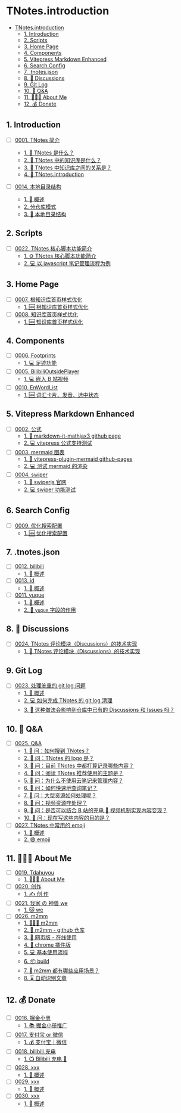 # TNotes.introduction

<!-- region:toc -->

- [TNotes.introduction](#tnotesintroduction)
  - [1. Introduction](#1-introduction)
  - [2. Scripts](#2-scripts)
  - [3. Home Page](#3-home-page)
  - [4. Components](#4-components)
  - [5. Vitepress Markdown Enhanced](#5-vitepress-markdown-enhanced)
  - [6. Search Config](#6-search-config)
  - [7. .tnotes.json](#7-tnotesjson)
  - [8. 🫧 Discussions](#8--discussions)
  - [9. Git Log](#9-git-log)
  - [10. 🤔 Q&A](#10--qa)
  - [11. 🧑🏻‍💻 About Me](#11--about-me)
  - [12. 💰 Donate](#12--donate)

<!-- endregion:toc -->

## 1. Introduction

- [ ] [0001. TNotes 简介](https://github.com/Tdahuyou/TNotes.introduction/tree/main/notes/0001.%20TNotes%20%E7%AE%80%E4%BB%8B/README.md)
  - [1. 🤔 TNotes 是什么？](https://github.com/Tdahuyou/TNotes.introduction/tree/main/notes/0001.%20TNotes%20%E7%AE%80%E4%BB%8B/README.md#1--tnotes-是什么)
  - [2. 🤔 TNotes 中的知识库是什么？](https://github.com/Tdahuyou/TNotes.introduction/tree/main/notes/0001.%20TNotes%20%E7%AE%80%E4%BB%8B/README.md#2--tnotes-中的知识库是什么)
  - [3. 🤔 TNotes 中知识库之间的关系是？](https://github.com/Tdahuyou/TNotes.introduction/tree/main/notes/0001.%20TNotes%20%E7%AE%80%E4%BB%8B/README.md#3--tnotes-中知识库之间的关系是)
  - [4. 📒 TNotes.introduction](https://github.com/Tdahuyou/TNotes.introduction/tree/main/notes/0001.%20TNotes%20%E7%AE%80%E4%BB%8B/README.md#4--tnotesintroduction)

- [ ] [0014. 本地目录结构](https://github.com/Tdahuyou/TNotes.introduction/tree/main/notes/0014.%20%E6%9C%AC%E5%9C%B0%E7%9B%AE%E5%BD%95%E7%BB%93%E6%9E%84/README.md)
  - [1. 📝 概述](https://github.com/Tdahuyou/TNotes.introduction/tree/main/notes/0014.%20%E6%9C%AC%E5%9C%B0%E7%9B%AE%E5%BD%95%E7%BB%93%E6%9E%84/README.md#1--概述)
  - [2. 分仓库模式](https://github.com/Tdahuyou/TNotes.introduction/tree/main/notes/0014.%20%E6%9C%AC%E5%9C%B0%E7%9B%AE%E5%BD%95%E7%BB%93%E6%9E%84/README.md#2-分仓库模式)
  - [3. 📒 本地目录结构](https://github.com/Tdahuyou/TNotes.introduction/tree/main/notes/0014.%20%E6%9C%AC%E5%9C%B0%E7%9B%AE%E5%BD%95%E7%BB%93%E6%9E%84/README.md#3--本地目录结构)

## 2. Scripts

- [ ] [0022. TNotes 核心脚本功能简介](https://github.com/Tdahuyou/TNotes.introduction/tree/main/notes/0022.%20TNotes%20%E6%A0%B8%E5%BF%83%E8%84%9A%E6%9C%AC%E5%8A%9F%E8%83%BD%E7%AE%80%E4%BB%8B/README.md)
  - [1. ⚙️ TNotes 核心脚本功能简介](https://github.com/Tdahuyou/TNotes.introduction/tree/main/notes/0022.%20TNotes%20%E6%A0%B8%E5%BF%83%E8%84%9A%E6%9C%AC%E5%8A%9F%E8%83%BD%E7%AE%80%E4%BB%8B/README.md#1-️-tnotes-核心脚本功能简介)
  - [2. 💻 以 javascript 笔记管理流程为例](https://github.com/Tdahuyou/TNotes.introduction/tree/main/notes/0022.%20TNotes%20%E6%A0%B8%E5%BF%83%E8%84%9A%E6%9C%AC%E5%8A%9F%E8%83%BD%E7%AE%80%E4%BB%8B/README.md#2--以-javascript-笔记管理流程为例)

## 3. Home Page

- [ ] [0007. 根知识库首页样式优化](https://github.com/Tdahuyou/TNotes.introduction/tree/main/notes/0007.%20%E6%A0%B9%E7%9F%A5%E8%AF%86%E5%BA%93%E9%A6%96%E9%A1%B5%E6%A0%B7%E5%BC%8F%E4%BC%98%E5%8C%96/README.md)
  - [1. 🆕 根知识库首页样式优化](https://github.com/Tdahuyou/TNotes.introduction/tree/main/notes/0007.%20%E6%A0%B9%E7%9F%A5%E8%AF%86%E5%BA%93%E9%A6%96%E9%A1%B5%E6%A0%B7%E5%BC%8F%E4%BC%98%E5%8C%96/README.md#1--根知识库首页样式优化)
- [ ] [0008. 知识库首页样式优化](https://github.com/Tdahuyou/TNotes.introduction/tree/main/notes/0008.%20%E7%9F%A5%E8%AF%86%E5%BA%93%E9%A6%96%E9%A1%B5%E6%A0%B7%E5%BC%8F%E4%BC%98%E5%8C%96/README.md)
  - [1. 🆕 知识库首页样式优化](https://github.com/Tdahuyou/TNotes.introduction/tree/main/notes/0008.%20%E7%9F%A5%E8%AF%86%E5%BA%93%E9%A6%96%E9%A1%B5%E6%A0%B7%E5%BC%8F%E4%BC%98%E5%8C%96/README.md#1--知识库首页样式优化)

## 4. Components

- [ ] [0006. Footprints](https://github.com/Tdahuyou/TNotes.introduction/tree/main/notes/0006.%20Footprints/README.md)
  - [1. 💻 足迹功能](https://github.com/Tdahuyou/TNotes.introduction/tree/main/notes/0006.%20Footprints/README.md#1--足迹功能)
- [ ] [0005. BilibiliOutsidePlayer](https://github.com/Tdahuyou/TNotes.introduction/tree/main/notes/0005.%20BilibiliOutsidePlayer/README.md)
  - [1. 💻 嵌入 B 站视频](https://github.com/Tdahuyou/TNotes.introduction/tree/main/notes/0005.%20BilibiliOutsidePlayer/README.md#1--嵌入-b-站视频)
- [ ] [0010. EnWordList](https://github.com/Tdahuyou/TNotes.introduction/tree/main/notes/0010.%20EnWordList/README.md)
  - [1. 🆕 词汇卡片、发音、选中状态](https://github.com/Tdahuyou/TNotes.introduction/tree/main/notes/0010.%20EnWordList/README.md#1--词汇卡片发音选中状态)

## 5. Vitepress Markdown Enhanced

- [ ] [0002. 公式](https://github.com/Tdahuyou/TNotes.introduction/tree/main/notes/0002.%20%E5%85%AC%E5%BC%8F/README.md)
  - [1. 🔗 markdown-it-mathjax3 github page](https://github.com/Tdahuyou/TNotes.introduction/tree/main/notes/0002.%20%E5%85%AC%E5%BC%8F/README.md#1--markdown-it-mathjax3-github-page)
  - [2. 💻 vitepress 公式支持测试](https://github.com/Tdahuyou/TNotes.introduction/tree/main/notes/0002.%20%E5%85%AC%E5%BC%8F/README.md#2--vitepress-公式支持测试)
- [ ] [0003. mermaid 图表](https://github.com/Tdahuyou/TNotes.introduction/tree/main/notes/0003.%20mermaid%20%E5%9B%BE%E8%A1%A8/README.md)
  - [1. 🔗 vitepress-plugin-mermaid github-pages](https://github.com/Tdahuyou/TNotes.introduction/tree/main/notes/0003.%20mermaid%20%E5%9B%BE%E8%A1%A8/README.md#1--vitepress-plugin-mermaid-github-pages)
  - [2. 💻 测试 mermaid 的渲染](https://github.com/Tdahuyou/TNotes.introduction/tree/main/notes/0003.%20mermaid%20%E5%9B%BE%E8%A1%A8/README.md#2--测试-mermaid-的渲染)
- [ ] [0004. swiper](https://github.com/Tdahuyou/TNotes.introduction/tree/main/notes/0004.%20swiper/README.md)
  - [1. 🔗 swiperjs 官网](https://github.com/Tdahuyou/TNotes.introduction/tree/main/notes/0004.%20swiper/README.md#1--swiperjs-官网)
  - [2. 💻 swiper 功能测试](https://github.com/Tdahuyou/TNotes.introduction/tree/main/notes/0004.%20swiper/README.md#2--swiper-功能测试)

## 6. Search Config

- [ ] [0009. 优化搜索配置](https://github.com/Tdahuyou/TNotes.introduction/tree/main/notes/0009.%20%E4%BC%98%E5%8C%96%E6%90%9C%E7%B4%A2%E9%85%8D%E7%BD%AE/README.md)
  - [1. 🆕 优化搜索配置](https://github.com/Tdahuyou/TNotes.introduction/tree/main/notes/0009.%20%E4%BC%98%E5%8C%96%E6%90%9C%E7%B4%A2%E9%85%8D%E7%BD%AE/README.md#1--优化搜索配置)

## 7. .tnotes.json

- [ ] [0012. bilibili](https://github.com/Tdahuyou/TNotes.introduction/tree/main/notes/0012.%20bilibili/README.md)
  - [1. 📝 概述](https://github.com/Tdahuyou/TNotes.introduction/tree/main/notes/0012.%20bilibili/README.md#1--概述)
- [ ] [0013. id](https://github.com/Tdahuyou/TNotes.introduction/tree/main/notes/0013.%20id/README.md)
  - [1. 📝 概述](https://github.com/Tdahuyou/TNotes.introduction/tree/main/notes/0013.%20id/README.md#1--概述)
- [ ] [0011. yuque](https://github.com/Tdahuyou/TNotes.introduction/tree/main/notes/0011.%20yuque/README.md)
  - [1. 📝 概述](https://github.com/Tdahuyou/TNotes.introduction/tree/main/notes/0011.%20yuque/README.md#1--概述)
  - [2. 📒 `yuque` 字段的作用](https://github.com/Tdahuyou/TNotes.introduction/tree/main/notes/0011.%20yuque/README.md#2--yuque-字段的作用)

## 8. 🫧 Discussions

- [ ] [0024. TNotes 评论模块（Discussions）的技术实现](https://github.com/Tdahuyou/TNotes.introduction/tree/main/notes/0024.%20TNotes%20%E8%AF%84%E8%AE%BA%E6%A8%A1%E5%9D%97%EF%BC%88Discussions%EF%BC%89%E7%9A%84%E6%8A%80%E6%9C%AF%E5%AE%9E%E7%8E%B0/README.md)
  - [1. 💭 TNotes 评论模块（Discussions）的技术实现](https://github.com/Tdahuyou/TNotes.introduction/tree/main/notes/0024.%20TNotes%20%E8%AF%84%E8%AE%BA%E6%A8%A1%E5%9D%97%EF%BC%88Discussions%EF%BC%89%E7%9A%84%E6%8A%80%E6%9C%AF%E5%AE%9E%E7%8E%B0/README.md#1--tnotes-评论模块discussions的技术实现)

## 9. Git Log

- [ ] [0023. 处理笨重的 git log 问题](https://github.com/Tdahuyou/TNotes.introduction/tree/main/notes/0023.%20%E5%A4%84%E7%90%86%E7%AC%A8%E9%87%8D%E7%9A%84%20git%20log%20%E9%97%AE%E9%A2%98/README.md)
  - [1. 📝 概述](https://github.com/Tdahuyou/TNotes.introduction/tree/main/notes/0023.%20%E5%A4%84%E7%90%86%E7%AC%A8%E9%87%8D%E7%9A%84%20git%20log%20%E9%97%AE%E9%A2%98/README.md#1--概述)
  - [2. 💻 如何完成 TNotes 的 git log 清理](https://github.com/Tdahuyou/TNotes.introduction/tree/main/notes/0023.%20%E5%A4%84%E7%90%86%E7%AC%A8%E9%87%8D%E7%9A%84%20git%20log%20%E9%97%AE%E9%A2%98/README.md#2--如何完成-tnotes-的-git-log-清理)
  - [3. 🤔 这种做法会影响到仓库中已有的 Discussions 和 Issues 吗？](https://github.com/Tdahuyou/TNotes.introduction/tree/main/notes/0023.%20%E5%A4%84%E7%90%86%E7%AC%A8%E9%87%8D%E7%9A%84%20git%20log%20%E9%97%AE%E9%A2%98/README.md#3--这种做法会影响到仓库中已有的-discussions-和-issues-吗)

## 10. 🤔 Q&A

- [ ] [0025. Q&A](https://github.com/Tdahuyou/TNotes.introduction/tree/main/notes/0025.%20Q%26A/README.md)
  - [1. 🤔 问：如何搜到 TNotes？](https://github.com/Tdahuyou/TNotes.introduction/tree/main/notes/0025.%20Q%26A/README.md#1--问如何搜到-tnotes)
  - [2. 🤔 问：TNotes 的 logo 是？](https://github.com/Tdahuyou/TNotes.introduction/tree/main/notes/0025.%20Q%26A/README.md#2--问tnotes-的-logo-是)
  - [3. 🤔 问：目前 TNotes 中都打算记录哪些内容？](https://github.com/Tdahuyou/TNotes.introduction/tree/main/notes/0025.%20Q%26A/README.md#3--问目前-tnotes-中都打算记录哪些内容)
  - [4. 🤔 问：阅读 TNotes 推荐使用的主题是？](https://github.com/Tdahuyou/TNotes.introduction/tree/main/notes/0025.%20Q%26A/README.md#4--问阅读-tnotes-推荐使用的主题是)
  - [5. 🤔 问：为什么不使用云笔记来管理内容？](https://github.com/Tdahuyou/TNotes.introduction/tree/main/notes/0025.%20Q%26A/README.md#5--问为什么不使用云笔记来管理内容)
  - [6. 🤔 问：如何快速地查询笔记？](https://github.com/Tdahuyou/TNotes.introduction/tree/main/notes/0025.%20Q%26A/README.md#6--问如何快速地查询笔记)
  - [7. 🤔 问：大型资源如何处理呢？](https://github.com/Tdahuyou/TNotes.introduction/tree/main/notes/0025.%20Q%26A/README.md#7--问大型资源如何处理呢)
  - [8. 🤔 问：视频资源咋处理？](https://github.com/Tdahuyou/TNotes.introduction/tree/main/notes/0025.%20Q%26A/README.md#8--问视频资源咋处理)
  - [9. 🤔 问：是否可以结合 B 站的充电 🔋 视频机制实现内容变现？](https://github.com/Tdahuyou/TNotes.introduction/tree/main/notes/0025.%20Q%26A/README.md#9--问是否可以结合-b-站的充电--视频机制实现内容变现)
  - [10. 🤔 问：现在写这些内容的目的是？](https://github.com/Tdahuyou/TNotes.introduction/tree/main/notes/0025.%20Q%26A/README.md#10--问现在写这些内容的目的是)
- [ ] [0027. TNotes 中常用的 emoji](https://github.com/Tdahuyou/TNotes.introduction/tree/main/notes/0027.%20TNotes%20%E4%B8%AD%E5%B8%B8%E7%94%A8%E7%9A%84%20emoji/README.md)
  - [1. 📝 概述](https://github.com/Tdahuyou/TNotes.introduction/tree/main/notes/0027.%20TNotes%20%E4%B8%AD%E5%B8%B8%E7%94%A8%E7%9A%84%20emoji/README.md#1--概述)
  - [2. 😄 emoji](https://github.com/Tdahuyou/TNotes.introduction/tree/main/notes/0027.%20TNotes%20%E4%B8%AD%E5%B8%B8%E7%94%A8%E7%9A%84%20emoji/README.md#2--emoji)

## 11. 🧑🏻‍💻 About Me

- [ ] [0019. Tdahuyou](https://github.com/Tdahuyou/TNotes.introduction/tree/main/notes/0019.%20Tdahuyou/README.md)
  - [1. 🧑🏻‍💻 About Me](https://github.com/Tdahuyou/TNotes.introduction/tree/main/notes/0019.%20Tdahuyou/README.md#1--about-me)
- [ ] [0020. 创作](https://github.com/Tdahuyou/TNotes.introduction/tree/main/notes/0020.%20%E5%88%9B%E4%BD%9C/README.md)
  - [1. ✍️ 创 作](https://github.com/Tdahuyou/TNotes.introduction/tree/main/notes/0020.%20%E5%88%9B%E4%BD%9C/README.md#1-️-创-作)
- [ ] [0021. 我家 の 神兽 we](https://github.com/Tdahuyou/TNotes.introduction/tree/main/notes/0021.%20%E6%88%91%E5%AE%B6%20%E3%81%AE%20%E7%A5%9E%E5%85%BD%20we/README.md)
  - [1. 🐱 we](https://github.com/Tdahuyou/TNotes.introduction/tree/main/notes/0021.%20%E6%88%91%E5%AE%B6%20%E3%81%AE%20%E7%A5%9E%E5%85%BD%20we/README.md#1--we)
- [ ] [0026. m2mm](https://github.com/Tdahuyou/TNotes.introduction/tree/main/notes/0026.%20m2mm/README.md)
  - [1. 🧑🏻‍💻 m2mm](https://github.com/Tdahuyou/TNotes.introduction/tree/main/notes/0026.%20m2mm/README.md#1--m2mm)
  - [2. 🔗 m2mm - github 仓库](https://github.com/Tdahuyou/TNotes.introduction/tree/main/notes/0026.%20m2mm/README.md#2--m2mm---github-仓库)
  - [3. 🔗 网页版 - 在线使用](https://github.com/Tdahuyou/TNotes.introduction/tree/main/notes/0026.%20m2mm/README.md#3--网页版---在线使用)
  - [4. 🔗 chrome 插件版](https://github.com/Tdahuyou/TNotes.introduction/tree/main/notes/0026.%20m2mm/README.md#4--chrome-插件版)
  - [5. 💻 基本使用流程](https://github.com/Tdahuyou/TNotes.introduction/tree/main/notes/0026.%20m2mm/README.md#5--基本使用流程)
  - [6. 📦 build](https://github.com/Tdahuyou/TNotes.introduction/tree/main/notes/0026.%20m2mm/README.md#6--build)
  - [7. 🤔 m2mm 都有哪些应用场景？](https://github.com/Tdahuyou/TNotes.introduction/tree/main/notes/0026.%20m2mm/README.md#7--m2mm-都有哪些应用场景)
  - [8. ⌛️ 自动识别文章](https://github.com/Tdahuyou/TNotes.introduction/tree/main/notes/0026.%20m2mm/README.md#8-️-自动识别文章)

## 12. 💰 Donate

- [ ] [0016. 掘金小册](https://github.com/Tdahuyou/TNotes.introduction/tree/main/notes/0016.%20%E6%8E%98%E9%87%91%E5%B0%8F%E5%86%8C/README.md)
  - [1. 📚 掘金小册推广](https://github.com/Tdahuyou/TNotes.introduction/tree/main/notes/0016.%20%E6%8E%98%E9%87%91%E5%B0%8F%E5%86%8C/README.md#1--掘金小册推广)
- [ ] [0017. 支付宝 or 微信](https://github.com/Tdahuyou/TNotes.introduction/tree/main/notes/0017.%20%E6%94%AF%E4%BB%98%E5%AE%9D%20or%20%E5%BE%AE%E4%BF%A1/README.md)
  - [1. 💰 支付宝｜微信](https://github.com/Tdahuyou/TNotes.introduction/tree/main/notes/0017.%20%E6%94%AF%E4%BB%98%E5%AE%9D%20or%20%E5%BE%AE%E4%BF%A1/README.md#1--支付宝微信)
- [ ] [0018. bilibili 充电](https://github.com/Tdahuyou/TNotes.introduction/tree/main/notes/0018.%20bilibili%20%E5%85%85%E7%94%B5/README.md)
  - [1. 📺 Bilibili 充电 🔋](https://github.com/Tdahuyou/TNotes.introduction/tree/main/notes/0018.%20bilibili%20%E5%85%85%E7%94%B5/README.md#1--bilibili-充电-)
- [ ] [0028. xxx](https://github.com/Tdahuyou/TNotes.introduction/tree/main/notes/0028.%20xxx/README.md)
  - [1. 📝 概述](https://github.com/Tdahuyou/TNotes.introduction/tree/main/notes/0028.%20xxx/README.md#1--概述)
- [ ] [0029. xxx](https://github.com/Tdahuyou/TNotes.introduction/tree/main/notes/0029.%20xxx/README.md)
  - [1. 📝 概述](https://github.com/Tdahuyou/TNotes.introduction/tree/main/notes/0029.%20xxx/README.md#1--概述)
- [ ] [0030. xxx](https://github.com/Tdahuyou/TNotes.introduction/tree/main/notes/0030.%20xxx/README.md)
  - [1. 📝 概述](https://github.com/Tdahuyou/TNotes.introduction/tree/main/notes/0030.%20xxx/README.md#1--概述)
